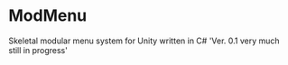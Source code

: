 # ModMenu
Skeletal modular menu system for Unity written in C#
'Ver. 0.1 very much still in progress'
